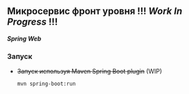 Микросервис фронт уровня  !!! _**Work In Progress**_ !!!
------------------------

_**Spring Web**_

### Запуск
* ~~Запуск используя Maven Spring Boot plugin~~ (WIP)
    ```bash
    mvn spring-boot:run
    ```
